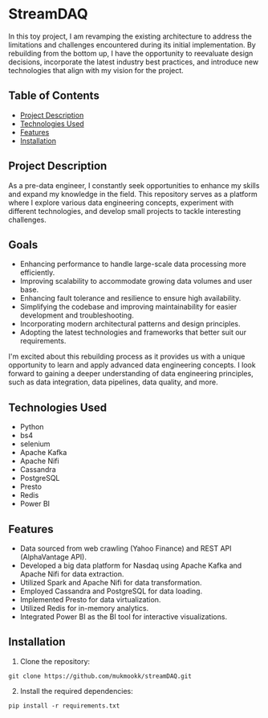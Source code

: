 # StreamDAQ

In this toy project, I am revamping the existing architecture to address the limitations and challenges encountered during its initial implementation. By rebuilding from the bottom up, I have the opportunity to reevaluate design decisions, incorporate the latest industry best practices, and introduce new technologies that align with my vision for the project.

## Table of Contents

- [Project Description](#project-description)
- [Technologies Used](#technologies-used)
- [Features](#features)
- [Installation](#installation)

## Project Description

As a pre-data engineer, I constantly seek opportunities to enhance my skills and expand my knowledge in the field. This repository serves as a platform where I explore various data engineering concepts, experiment with different technologies, and develop small projects to tackle interesting challenges.

## Goals
- Enhancing performance to handle large-scale data processing more efficiently.
- Improving scalability to accommodate growing data volumes and user base.
- Enhancing fault tolerance and resilience to ensure high availability.
- Simplifying the codebase and improving maintainability for easier development and troubleshooting.
- Incorporating modern architectural patterns and design principles.
- Adopting the latest technologies and frameworks that better suit our requirements.

I'm excited about this rebuilding process as it provides us with a unique opportunity to learn and apply advanced data engineering concepts. I look forward to gaining a deeper understanding of data engineering principles, such as data integration, data pipelines, data quality, and more.

## Technologies Used

- Python
- bs4
- selenium
- Apache Kafka
- Apache Nifi
- Cassandra
- PostgreSQL
- Presto
- Redis
- Power BI

## Features

- Data sourced from web crawling (Yahoo Finance) and REST API (AlphaVantage API).
- Developed a big data platform for Nasdaq using Apache Kafka and Apache Nifi for data extraction.
- Utilized Spark and Apache Nifi for data transformation.
- Employed Cassandra and PostgreSQL for data loading.
- Implemented Presto for data virtualization.
- Utilized Redis for in-memory analytics.
- Integrated Power BI as the BI tool for interactive visualizations.

## Installation

1. Clone the repository:

```
git clone https://github.com/mukmookk/streamDAQ.git
```

2. Install the required dependencies:

```
pip install -r requirements.txt
```

